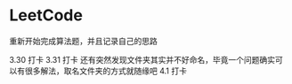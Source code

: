 # LeetCode
重新开始完成算法题，并且记录自己的思路

3.30 打卡
3.31 打卡   还有突然发现文件夹其实并不好命名，毕竟一个问题确实可以有很多解法，取名文件夹的方式就随缘吧
4.1 打卡